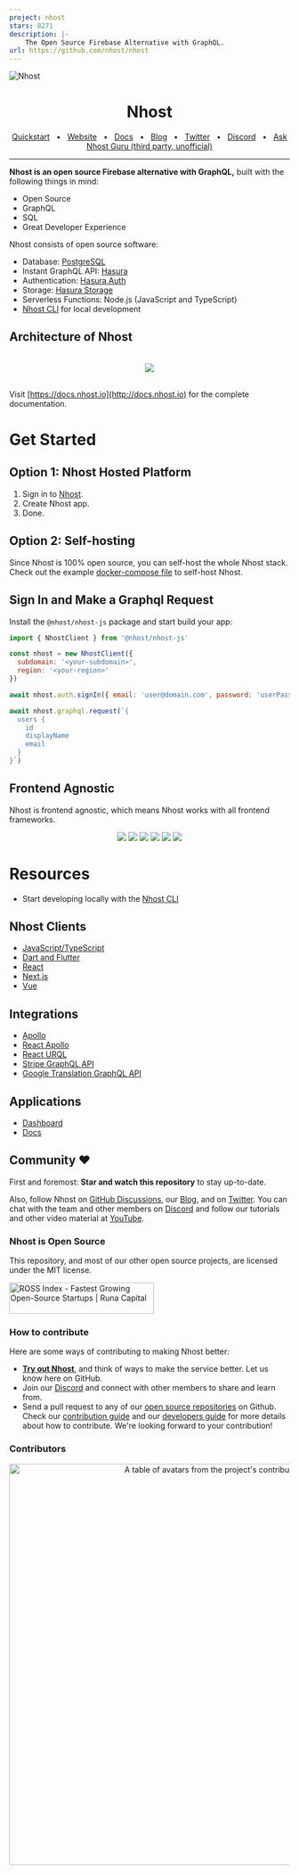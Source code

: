 ```yaml
---
project: nhost
stars: 8271
description: |-
    The Open Source Firebase Alternative with GraphQL.
url: https://github.com/nhost/nhost
---
```


![Nhost](https://i.imgur.com/ZenoUlM.png)

<div align="center">

# Nhost

<a href="https://docs.nhost.io/getting-started/overview">Quickstart</a>
<span>&nbsp;&nbsp;•&nbsp;&nbsp;</span>
<a href="http://nhost.io/">Website</a>
<span>&nbsp;&nbsp;•&nbsp;&nbsp;</span>
<a href="https://docs.nhost.io">Docs</a>
<span>&nbsp;&nbsp;•&nbsp;&nbsp;</span>
<a href="https://nhost.io/blog">Blog</a>
<span>&nbsp;&nbsp;•&nbsp;&nbsp;</span>
<a href="https://twitter.com/nhost">Twitter</a>
<span>&nbsp;&nbsp;•&nbsp;&nbsp;</span>
<a href="https://nhost.io/discord">Discord</a>
<span>&nbsp;&nbsp;•&nbsp;&nbsp;</span>
<a href="https://gurubase.io/g/nhost">Ask Nhost Guru (third party, unofficial)</a>
<br />

  <hr />
</div>

**Nhost is an open source Firebase alternative with GraphQL,** built with the following things in mind:

- Open Source
- GraphQL
- SQL
- Great Developer Experience

Nhost consists of open source software:

- Database: [PostgreSQL](https://www.postgresql.org/)
- Instant GraphQL API: [Hasura](https://hasura.io/)
- Authentication: [Hasura Auth](https://github.com/nhost/hasura-auth/)
- Storage: [Hasura Storage](https://github.com/nhost/hasura-storage)
- Serverless Functions: Node.js (JavaScript and TypeScript)
- [Nhost CLI](https://docs.nhost.io/platform/cli/local-development) for local development

## Architecture of Nhost

<div align="center">
  <br />
  <img src="assets/nhost-diagram.png"/>
  <br />
  <br />
</div>

Visit [https://docs.nhost.io](http://docs.nhost.io) for the complete documentation.

# Get Started

## Option 1: Nhost Hosted Platform

1. Sign in to [Nhost](https://app.nhost.io).
2. Create Nhost app.
3. Done.

## Option 2: Self-hosting

Since Nhost is 100% open source, you can self-host the whole Nhost stack. Check out the example [docker-compose file](https://github.com/nhost/nhost/tree/main/examples/docker-compose) to self-host Nhost.

## Sign In and Make a Graphql Request

Install the `@nhost/nhost-js` package and start build your app:

```jsx
import { NhostClient } from '@nhost/nhost-js'

const nhost = new NhostClient({
  subdomain: '<your-subdomain>',
  region: '<your-region>'
})

await nhost.auth.signIn({ email: 'user@domain.com', password: 'userPassword' })

await nhost.graphql.request(`{
  users {
    id
    displayName
    email
  }
}`)
```

## Frontend Agnostic

Nhost is frontend agnostic, which means Nhost works with all frontend frameworks.

<div align="center">
  <a href="https://docs.nhost.io/getting-started/quickstart/nextjs"><img src="assets/nextjs.svg"/></a>
  <a href="https://docs.nhost.io/reference/javascript/nhost-js/nhost-client"><img src="assets/nuxtjs.svg"/></a>
  <a href="https://docs.nhost.io/getting-started/quickstart/react"><img src="assets/react.svg"/></a>
  <a href="https://docs.nhost.io/getting-started/quickstart/reactnative"><img src="assets/react-native.svg"/></a>
  <a href="https://docs.nhost.io/reference/javascript/nhost-js/nhost-client"><img src="assets/svelte.svg"/></a>
  <a href="https://docs.nhost.io/getting-started/quickstart/vue"><img src="assets/vuejs.svg"/></a>
</div>

# Resources

- Start developing locally with the [Nhost CLI](https://docs.nhost.io/platform/cli/local-development)

## Nhost Clients

- [JavaScript/TypeScript](https://docs.nhost.io/reference/javascript/nhost-js/nhost-client)
- [Dart and Flutter](https://github.com/nhost/nhost-dart)
- [React](https://docs.nhost.io/reference/react/nhost-client)
- [Next.js](https://docs.nhost.io/reference/nextjs/nhost-client)
- [Vue](https://docs.nhost.io/reference/vue/nhost-client)

## Integrations

- [Apollo](./integrations/apollo#nhostapollo)
- [React Apollo](./integrations/react-apollo#nhostreact-apollo)
- [React URQL](./integrations/react-urql#nhostreact-urql)
- [Stripe GraphQL API](./integrations/stripe-graphql-js#nhoststripe-graphql-js)
- [Google Translation GraphQL API](./integrations/google-translation#nhostgoogle-translation)

## Applications

- [Dashboard](./dashboard)
- [Docs](./docs)

## Community ❤️

First and foremost: **Star and watch this repository** to stay up-to-date.

Also, follow Nhost on [GitHub Discussions](https://github.com/nhost/nhost/discussions), our [Blog](https://nhost.io/blog), and on [Twitter](https://twitter.com/nhostio). You can chat with the team and other members on [Discord](https://discord.com/invite/9V7Qb2U) and follow our tutorials and other video material at [YouTube](https://www.youtube.com/channel/UCJ7irtvV9Y0EQMxpabb6ntg?view_as=subscriber).

### Nhost is Open Source

This repository, and most of our other open source projects, are licensed under the MIT license.

<a href="https://runacap.com/ross-index/" target="_blank" rel="noopener" >
    <img style="width: 260px; height: 56px" src="https://runacap.com/wp-content/uploads/2022/06/ROSS_black_edition_badge.svg" alt="ROSS Index - Fastest Growing Open-Source Startups | Runa Capital" width="260" height="56" />
</a>

### How to contribute

Here are some ways of contributing to making Nhost better:

- **[Try out Nhost](https://docs.nhost.io)**, and think of ways to make the service better. Let us know here on GitHub.
- Join our [Discord](https://discord.com/invite/9V7Qb2U) and connect with other members to share and learn from.
- Send a pull request to any of our [open source repositories](https://github.com/nhost) on Github. Check our [contribution guide](https://github.com/nhost/nhost/blob/main/CONTRIBUTING.md) and our [developers guide](https://github.com/nhost/nhost/blob/main/DEVELOPERS.md) for more details about how to contribute. We're looking forward to your contribution!

### Contributors

<a href="https://github.com/nhost/nhost/graphs/contributors">
  <p align="center">
    <img width="720" src="https://contrib.rocks/image?repo=nhost/nhost" alt="A table of avatars from the project's contributors" />
  </p>
</a>

